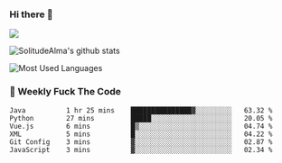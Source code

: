 ### Hi there 👋

<p>
  <a href="https://count.getloli.com/"><img src="https://count.getloli.com/get/@:solitudealma"></a>
</p>

![SolitudeAlma's github stats](https://github-readme-stats.vercel.app/api?username=solitudealma&show_icons=true&theme=radical)

![Most Used Languages](https://github-readme-stats.vercel.app/api/top-langs/?username=solitudealma&layout=compact&hide_border=true&theme=dark)
<!-- ![visitors](https://visitor-badge.glitch.me/badge?page_id=solitudealma.solitudealma.id) -->


### :dart: Weekly Fuck The Code

<!--START_SECTION:waka-->

```text
Java          1 hr 25 mins    ███████████████▓░░░░░░░░░   63.32 %
Python        27 mins         █████░░░░░░░░░░░░░░░░░░░░   20.05 %
Vue.js        6 mins          █▒░░░░░░░░░░░░░░░░░░░░░░░   04.74 %
XML           5 mins          █░░░░░░░░░░░░░░░░░░░░░░░░   04.22 %
Git Config    3 mins          ▓░░░░░░░░░░░░░░░░░░░░░░░░   02.87 %
JavaScript    3 mins          ▓░░░░░░░░░░░░░░░░░░░░░░░░   02.34 %
```

<!--END_SECTION:waka-->
